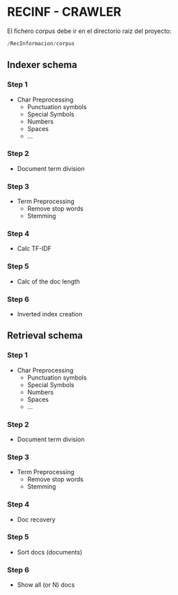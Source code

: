 # RECINF - CRAWLER
El fichero corpus debe ir en el directorio raiz del proyecto:
```php
/RecInformacion/corpus
```
## Indexer schema
### Step 1
- Char Preprocessing
  - Punctuation symbols
  - Special Symbols
  - Numbers
  - Spaces
  - ...
### Step 2
- Document term division
### Step 3
- Term Preprocessing
  - Remove stop words
  - Stemming
### Step 4
- Calc TF-IDF
### Step 5
- Calc of the doc length
### Step 6
- Inverted index creation
## Retrieval schema
### Step 1
- Char Preprocessing
    - Punctuation symbols
    - Special Symbols
    - Numbers
    - Spaces
    - ...
### Step 2
- Document term division
### Step 3
- Term Preprocessing
    - Remove stop words
    - Stemming
### Step 4
- Doc recovery
### Step 5
- Sort docs (documents)
### Step 6
- Show all (or N) docs